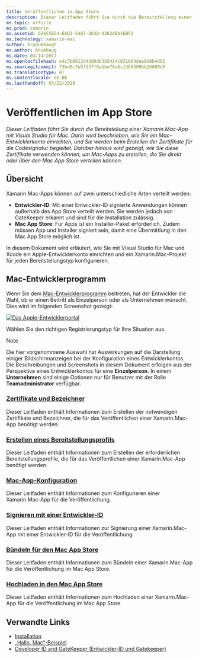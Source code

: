 ```yaml
---
title: Veröffentlichen im App Store
description: Dieser Leitfaden führt Sie durch die Bereitstellung einer Xamarin.Mac-App mit Visual Studio für Mac. Darin wird beschrieben, wie Sie ein Mac-Entwicklerkonto einrichten, und Sie werden beim Erstellen der Zertifikate für die Codesignatur begleitet. Darüber hinaus wird gezeigt, wie Sie diese Zertifikate verwenden können, um Mac-Apps zu erstellen, die Sie direkt oder über den Mac App Store verteilen können.
ms.topic: article
ms.prod: xamarin
ms.assetid: D26C5E54-EAD2-5487-264D-4263AEA1EBF2
ms.technology: xamarin-mac
author: bradumbaugh
ms.author: brumbaug
ms.date: 03/14/2017
ms.openlocfilehash: e4c7b0913d43d9db3b5414c831864dae8d0b4d61
ms.sourcegitcommit: 73bd0c7e5f237f0a1be70a6c1384309bb26609d5
ms.translationtype: HT
ms.contentlocale: de-DE
ms.lasthandoff: 03/22/2018
---
```

# <a name="publishing-to-the-app-store"></a>Veröffentlichen im App Store

_Dieser Leitfaden führt Sie durch die Bereitstellung einer Xamarin.Mac-App mit Visual Studio für Mac. Darin wird beschrieben, wie Sie ein Mac-Entwicklerkonto einrichten, und Sie werden beim Erstellen der Zertifikate für die Codesignatur begleitet. Darüber hinaus wird gezeigt, wie Sie diese Zertifikate verwenden können, um Mac-Apps zu erstellen, die Sie direkt oder über den Mac App Store verteilen können._

## <a name="overview"></a>Übersicht

Xamarin.Mac-Apps können auf zwei unterschiedliche Arten verteilt werden:

- **Entwickler-ID**: Mit einer Entwickler-ID signierte Anwendungen können außerhalb des App Store verteilt werden. Sie werden jedoch von GateKeeper erkannt und sind für die Installation zulässig.
- **Mac App Store**: Für Apps ist ein Installer-Paket erforderlich. Zudem müssen App und Installer signiert sein, damit eine Übermittlung in den Mac App Store möglich ist.

In diesem Dokument wird erläutert, wie Sie mit Visual Studio für Mac und Xcode ein Apple-Entwicklerkonto einrichten und ein Xamarin.Mac-Projekt für jeden Bereitstellungstyp konfigurieren.


## <a name="mac-developer-program"></a>Mac-Entwicklerprogramm

Wenn Sie dem [Mac-Entwicklerprogramm](https://developer.apple.com/devcenter/mac/) beitreten, hat der Entwickler die Wahl, ob er einen Beitritt als Einzelperson oder als Unternehmen wünscht. Dies wird im folgenden Screenshot gezeigt:

[![Das Apple-Entwicklerportal](images/image1.png "The Apple Developer Portal")](images/image1-large.png#lightbox)

Wählen Sie den richtigen Registrierungstyp für Ihre Situation aus.

> [!NOTE]
> Die hier vorgenommene Auswahl hat Auswirkungen auf die Darstellung einiger Bildschirmanzeigen bei der Konfiguration eines Entwicklerkontos. Die Beschreibungen und Screenshots in diesem Dokument erfolgen aus der Perspektive eines Entwicklerkontos für eine **Einzelperson**. In einem **Unternehmen** sind einige Optionen nur für Benutzer mit der Rolle **Teamadministrator** verfügbar.


### <a name="certificates-and-identifiersmacdeploy-testpublishing-to-the-app-storecertificates-identifiersmd"></a>[Zertifikate und Bezeichner](~/mac/deploy-test/publishing-to-the-app-store/certificates-identifiers.md)

Dieser Leitfaden enthält Informationen zum Erstellen der notwendigen Zertifikate und Bezeichner, die für das Veröffentlichen einer Xamarin.Mac-App benötigt werden.


### <a name="create-provisioning-profilemacdeploy-testpublishing-to-the-app-storeprofilesmd"></a>[Erstellen eines Bereitstellungsprofils](~/mac/deploy-test/publishing-to-the-app-store/profiles.md)

Dieser Leitfaden enthält Informationen zum Erstellen der erforderlichen Bereitstellungsprofile, die für das Veröffentlichen einer Xamarin.Mac-App benötigt werden.


### <a name="mac-app-configurationmacdeploy-testpublishing-to-the-app-storeapp-configurationmd"></a>[Mac-App-Konfiguration](~/mac/deploy-test/publishing-to-the-app-store/app-configuration.md)

Dieser Leitfaden enthält Informationen zum Konfigurieren einer Xamarin.Mac-App für die Veröffentlichung.


### <a name="sign-with-developer-idmacdeploy-testpublishing-to-the-app-storesigningmd"></a>[Signieren mit einer Entwickler-ID](~/mac/deploy-test/publishing-to-the-app-store/signing.md)

Dieser Leitfaden enthält Informationen zur Signierung einer Xamarin.Mac-App mit einer Entwickler-ID für die Veröffentlichung.


### <a name="bundle-for-mac-app-storemacdeploy-testpublishing-to-the-app-storebundlingmd"></a>[Bündeln für den Mac App Store](~/mac/deploy-test/publishing-to-the-app-store/bundling.md)

Dieser Leitfaden enthält Informationen zum Bündeln einer Xamarin.Mac-App für die Veröffentlichung im Mac App Store.


### <a name="upload-to-mac-app-storemacdeploy-testpublishing-to-the-app-storeuploadingmd"></a>[Hochladen in den Mac App Store](~/mac/deploy-test/publishing-to-the-app-store/uploading.md)

Dieser Leitfaden enthält Informationen zum Hochladen einer Xamarin.Mac-App für die Veröffentlichung im Mac App Store.


## <a name="related-links"></a>Verwandte Links

- [Installation](/visualstudio/mac/installation/)
- [„Hallo, Mac“-Beispiel](~/mac/get-started/hello-mac.md)
- [Developer ID and GateKeeper (Entwickler-ID und Gatekeeper)](https://developer.apple.com/resources/developer-id/)
